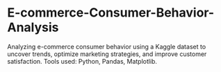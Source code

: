 # E-commerce-Consumer-Behavior-Analysis
Analyzing e-commerce consumer behavior using a Kaggle dataset to uncover trends, optimize marketing strategies, and improve customer satisfaction. Tools used: Python, Pandas, Matplotlib.
